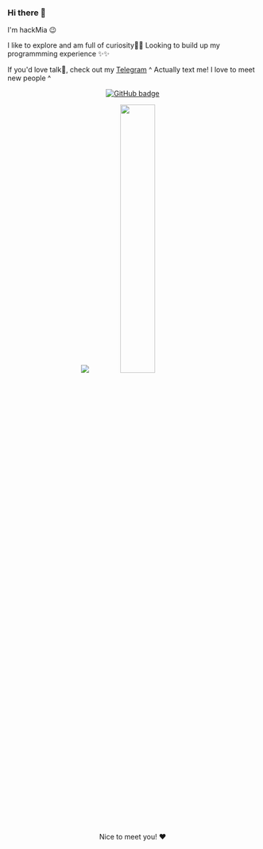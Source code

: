 


### Hi there 👋
I'm hackMia 😉

I like to explore and am full of curiosity👨‍💻 
Looking to build up my programmming experience ✨✨

If you'd love talk🙂, check out my [Telegram](https://t.me/lawson_m)
^ Actually text me! I love to meet new people ^

<p align="center">
  <a href="https://github.com/lawsonM525?tab=followers">
    <img src="https://img.shields.io/github/followers/lawsonM525?label=Followers&logo=GitHub&style=for-the-badge" alt="GitHub badge" />
  </a>
<p align="center">
  <img src="https://github-readme-stats.vercel.app/api?username=lawsonm525&show_icons=true&theme=tokyonight&line_height=52&count_private=true" />
  <img width="37.2%" src="https://github-readme-stats.vercel.app/api/top-langs/?username=lawsonm525&count_private=true&theme=tokyonight&line_height=52">
</p>

<p align="center"> Nice to meet you! ❤️</p>

